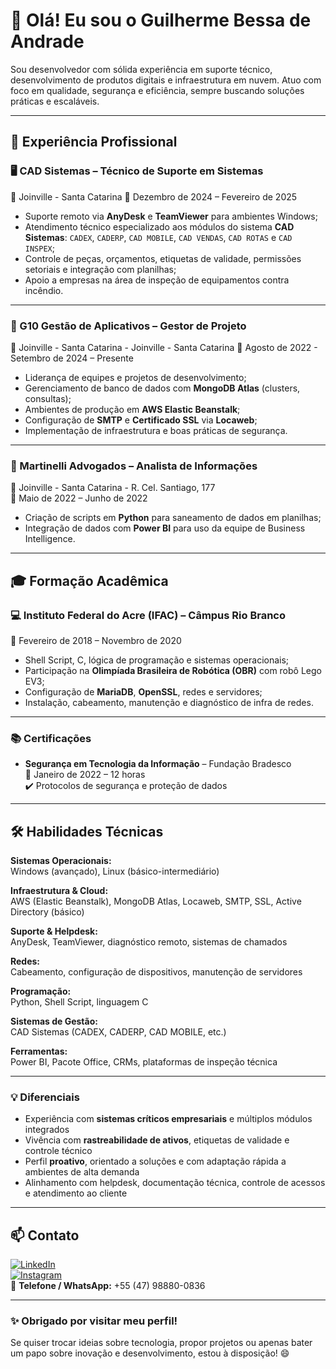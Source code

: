 # 👋 Olá! Eu sou o Guilherme Bessa de Andrade

Sou desenvolvedor com sólida experiência em suporte técnico, desenvolvimento de produtos digitais e infraestrutura em nuvem. Atuo com foco em qualidade, segurança e eficiência, sempre buscando soluções práticas e escaláveis.

---

## 💼 Experiência Profissional

### 🖥️ CAD Sistemas – Técnico de Suporte em Sistemas  
📍 Joinville - Santa Catarina
📅 Dezembro de 2024 – Fevereiro de 2025

- Suporte remoto via **AnyDesk** e **TeamViewer** para ambientes Windows;
- Atendimento técnico especializado aos módulos do sistema **CAD Sistemas**: `CADEX`, `CADERP`, `CAD MOBILE`, `CAD VENDAS`, `CAD ROTAS` e `CAD INSPEX`;
- Controle de peças, orçamentos, etiquetas de validade, permissões setoriais e integração com planilhas;
- Apoio a empresas na área de inspeção de equipamentos contra incêndio.

---

### 🚀 G10 Gestão de Aplicativos – Gestor de Projeto  
📍 Joinville - Santa Catarina - Joinville - Santa Catarina 
📅 Agosto de 2022 - Setembro de 2024 – Presente

- Liderança de equipes e projetos de desenvolvimento;
- Gerenciamento de banco de dados com **MongoDB Atlas** (clusters, consultas);
- Ambientes de produção em **AWS Elastic Beanstalk**;
- Configuração de **SMTP** e **Certificado SSL** via **Locaweb**;
- Implementação de infraestrutura e boas práticas de segurança.

---

### 🏢 Martinelli Advogados – Analista de Informações  
📍 Joinville - Santa Catarina - R. Cel. Santiago, 177  
📅 Maio de 2022 – Junho de 2022

- Criação de scripts em **Python** para saneamento de dados em planilhas;
- Integração de dados com **Power BI** para uso da equipe de Business Intelligence.

---

## 🎓 Formação Acadêmica

### 💻 Instituto Federal do Acre (IFAC) – Câmpus Rio Branco  
📅 Fevereiro de 2018 – Novembro de 2020

- Shell Script, C, lógica de programação e sistemas operacionais;
- Participação na **Olimpíada Brasileira de Robótica (OBR)** com robô Lego EV3;
- Configuração de **MariaDB**, **OpenSSL**, redes e servidores;
- Instalação, cabeamento, manutenção e diagnóstico de infra de redes.

---

### 📚 Certificações

- **Segurança em Tecnologia da Informação** – Fundação Bradesco  
  📅 Janeiro de 2022 – 12 horas  
  ✔️ Protocolos de segurança e proteção de dados

---

## 🛠️ Habilidades Técnicas

**Sistemas Operacionais:**  
Windows (avançado), Linux (básico-intermediário)  

**Infraestrutura & Cloud:**  
AWS (Elastic Beanstalk), MongoDB Atlas, Locaweb, SMTP, SSL, Active Directory (básico)  

**Suporte & Helpdesk:**  
AnyDesk, TeamViewer, diagnóstico remoto, sistemas de chamados  

**Redes:**  
Cabeamento, configuração de dispositivos, manutenção de servidores  

**Programação:**  
Python, Shell Script, linguagem C  

**Sistemas de Gestão:**  
CAD Sistemas (CADEX, CADERP, CAD MOBILE, etc.)

**Ferramentas:**  
Power BI, Pacote Office, CRMs, plataformas de inspeção técnica

---

### 💡 Diferenciais

- Experiência com **sistemas críticos empresariais** e múltiplos módulos integrados
- Vivência com **rastreabilidade de ativos**, etiquetas de validade e controle técnico
- Perfil **proativo**, orientado a soluções e com adaptação rápida a ambientes de alta demanda
- Alinhamento com helpdesk, documentação técnica, controle de acessos e atendimento ao cliente

---

## 📫 Contato

[![LinkedIn](https://img.shields.io/badge/-LinkedIn-0077B5?style=flat-square&logo=linkedin&logoColor=white)](https://www.linkedin.com/in/guilherme-de-andrade-16788a153/)  
[![Instagram](https://img.shields.io/badge/-Instagram-E4405F?style=flat-square&logo=instagram&logoColor=white)](https://www.instagram.com/guibessandrade/)  
📱 **Telefone / WhatsApp:** +55 (47) 98880-0836

---

### ✨ Obrigado por visitar meu perfil!

Se quiser trocar ideias sobre tecnologia, propor projetos ou apenas bater um papo sobre inovação e desenvolvimento, estou à disposição! 😄
